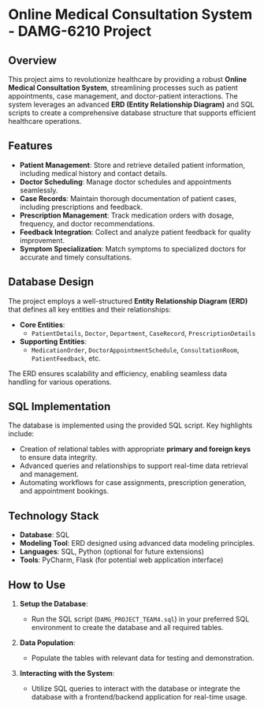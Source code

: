 # Online Medical Consultation System - DAMG-6210 Project

## Overview
This project aims to revolutionize healthcare by providing a robust **Online Medical Consultation System**, streamlining processes such as patient appointments, case management, and doctor-patient interactions. The system leverages an advanced **ERD (Entity Relationship Diagram)** and SQL scripts to create a comprehensive database structure that supports efficient healthcare operations.

## Features
- **Patient Management**: Store and retrieve detailed patient information, including medical history and contact details.
- **Doctor Scheduling**: Manage doctor schedules and appointments seamlessly.
- **Case Records**: Maintain thorough documentation of patient cases, including prescriptions and feedback.
- **Prescription Management**: Track medication orders with dosage, frequency, and doctor recommendations.
- **Feedback Integration**: Collect and analyze patient feedback for quality improvement.
- **Symptom Specialization**: Match symptoms to specialized doctors for accurate and timely consultations.

## Database Design
The project employs a well-structured **Entity Relationship Diagram (ERD)** that defines all key entities and their relationships:
- **Core Entities**:
  - `PatientDetails`, `Doctor`, `Department`, `CaseRecord`, `PrescriptionDetails`
- **Supporting Entities**:
  - `MedicationOrder`, `DoctorAppointmentSchedule`, `ConsultationRoom`, `PatientFeedback`, etc.
  
The ERD ensures scalability and efficiency, enabling seamless data handling for various operations.

## SQL Implementation
The database is implemented using the provided SQL script. Key highlights include:
- Creation of relational tables with appropriate **primary and foreign keys** to ensure data integrity.
- Advanced queries and relationships to support real-time data retrieval and management.
- Automating workflows for case assignments, prescription generation, and appointment bookings.

## Technology Stack
- **Database**: SQL
- **Modeling Tool**: ERD designed using advanced data modeling principles.
- **Languages**: SQL, Python (optional for future extensions)
- **Tools**: PyCharm, Flask (for potential web application interface)

## How to Use
1. **Setup the Database**:
   - Run the SQL script (`DAMG_PROJECT_TEAM4.sql`) in your preferred SQL environment to create the database and all required tables.
   
2. **Data Population**:
   - Populate the tables with relevant data for testing and demonstration.

3. **Interacting with the System**:
   - Utilize SQL queries to interact with the database or integrate the database with a frontend/backend application for real-time usage.

